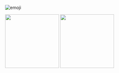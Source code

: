 ![emoji](https://cdn.discordapp.com/emojis/585617799947223051.gif?size=48)

<span>
<img height="175em" src="https://github-readme-stats.vercel.app/api?username=shiftinv&count_private=true&show_icons=true&theme=radical&hide_border=true" />
<img height="175em" src="https://github-readme-stats.vercel.app/api/top-langs/?username=shiftinv&layout=compact&langs_count=8&theme=radical&hide_border=true&hide_title=true" />
</span>
